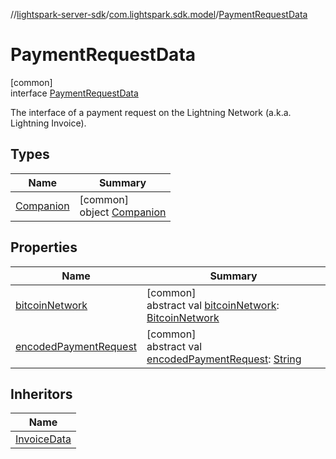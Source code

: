//[lightspark-server-sdk](../../../index.md)/[com.lightspark.sdk.model](../index.md)/[PaymentRequestData](index.md)

# PaymentRequestData

[common]\
interface [PaymentRequestData](index.md)

The interface of a payment request on the Lightning Network (a.k.a. Lightning Invoice).

## Types

| Name | Summary |
|---|---|
| [Companion](-companion/index.md) | [common]<br>object [Companion](-companion/index.md) |

## Properties

| Name | Summary |
|---|---|
| [bitcoinNetwork](bitcoin-network.md) | [common]<br>abstract val [bitcoinNetwork](bitcoin-network.md): [BitcoinNetwork](../-bitcoin-network/index.md) |
| [encodedPaymentRequest](encoded-payment-request.md) | [common]<br>abstract val [encodedPaymentRequest](encoded-payment-request.md): [String](https://kotlinlang.org/api/latest/jvm/stdlib/kotlin/-string/index.html) |

## Inheritors

| Name |
|---|
| [InvoiceData](../-invoice-data/index.md) |
